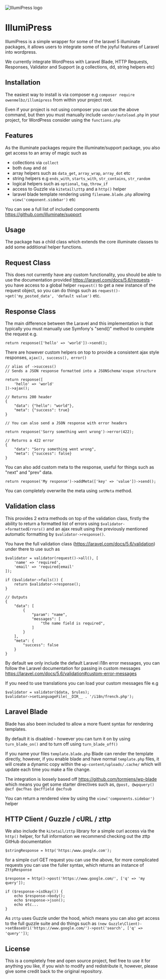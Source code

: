 ![IllumiPress logo](https://svgshare.com/i/64q.svg)

# IllumiPress

IllumiPress is a simple wrapper for some of the laravel 5 illuminate packages, it allows users to integrate some of the joyful features of Laravel into wordpress.

We currently integrate WordPress with Laravel Blade, HTTP Requests, Responses, Validator and Support (e.g collections, dd, string helpers etc)

## Installation 

The easiest way to install is via composer e.g `composer require owenmelbz/illumipress` from within your project root.

Even if your project is not using composer you can use the above command, but then you must manually include `vendor/autoload.php` in your project, for WordPress consider using the `functions.php`

## Features

As the illuminate packages require the illuminate/support package, you also get access to an array of magic such as

- collections via `collect`
- both `dump` and `dd`
- array helpers such as `data_get`, `array_wrap`, `array_dot` etc
- string helpers e.g `ends_with`, `starts_with`, `str_contains`, `str_random`
- logical helpers such as `optional`, `tap`, `throw_if`
- access to Guzzle via `kitetail\zttp` and a `http()` helper
- laravel blade template rendering using `filename.blade.php` allowing `view('component.sidebar')` etc

You can see a full list of included components https://github.com/illuminate/support

## Usage

The package has a child class which extends the core illuminate classes to add some additional helper functions.

## Request Class

This does not currently have any custom functionality, you should be able to use the documentation provided https://laravel.com/docs/5.6/requests - you have access to a global helper `request()` to get a new instance of the request object, so you can do things such as `request()->get('my_posted_data', 'default value')` etc.

## Response Class

The main difference between the Laravel and this implementation is that typically you must manually use Symfony's "send()" method to complete the request e.g.

```
return response(['hello' => 'world'])->send();
```

There are however custom helpers on top to provide a consistent ajax style responses, `ajax(), success(), error()`

```
// alias of ->success()
// Sends a JSON response formatted into a JSONSchema'esque structure

return response([
    'hello' => 'world'
])->ajax();

// Returns 200 header
{
    "data": {"hello": "world"},
    "meta": {"success": true}
}

// You can also send a JSON response with error headers

return response('Sorry something went wrong')->error(422);

// Returns a 422 error
{
    "data": "Sorry something went wrong",
    "meta": {"success": false}
}
```

You can also add custom meta to the response, useful for things such as "next" and "prev" data.

```
return response('My response')->addMeta(['key' => 'value'])->send();
```

You can completely overwrite the meta using `setMeta` method.

## Validation class

This provides 2 extra methods on top of the validation class, firstly the ability to return a formatted list of errors using `$validator->formattedErrors()` and an ajax result using the previously mentioned automatic formatting by `$validator->response()`.

You have the full validation class (https://laravel.com/docs/5.6/validation) under there to use such as

```
$validator = validator(request()->all(), [
    'name' => 'required',
    'email' => 'required|email'
]);

if ($validator->fails()) {
    return $validator->response();
}

// Outputs
{
    "data": [
        {
            "param": "name",
            "messages": [
                "the name field is required",
            ]
        }
    ],
    "meta": {
        "success": false
    }
}

```

By default we only include the default Laravel i18n error messages, you can follow the Laravel documentation for passing in custom messages https://laravel.com/docs/5.6/validation#custom-error-messages

If you need to use translations you can load your custom messages file e.g

```
$validator = validator($data, $rules);
$validator->setLanguageFile(__DIR__ . '/i18n/french.php');
```

## Laravel Blade

Blade has also been included to allow a more fluent syntax for rendering templates.

By default it is disabled - however you can turn it on by using `turn_blade_on()` and to turn off using `turn_blade_off()`

If you name your files `template.blade.php` Blade can render the template directly, however, if you enable blade and have normal `template.php` files, it will create a dynamic copy within the `wp-content/uploads/.cache/` which will update each time you make a file change.

The integration is loosely based off https://github.com/tormjens/wp-blade which means you get some starter directives such as, `@post, @wpquery() @acf @acfhas @acffield @acfsub`

You can return a rendered view by using the `view('components.sidebar')` helper

## HTTP Client / Guzzle / cURL / zttp

We also include the `kitetail/zttp` library for a simple curl access via the `http()` helper, for full information we recommend checking out the zttp GitHub documentation

```
$stringResponse = http('https:/www.google.com');
```

for a simple curl GET request you can use the above, for more complicated requests you can use the fuller syntax, which returns an instance of `ZttpResponse`

```
$response = http()->post('https://www.google.com/', ['q' => 'my query']);

if ($response->isOkay()) {
    echo $response->body();
    echo $response->json();
    echo etc...
}

``` 

As `zttp` uses Guzzle under the hood, which means you can also get access to the full guzzle suite and do things such as `(new Guzzle\Client)->setBaseUri('https://www.google.com/')->post('search', ['q' => 'query''])`;

## License
This is a completely free and open source project, feel free to use it for anything you like, if you wish to modify and redistribute it, however, please give some credit back to the original repository.

